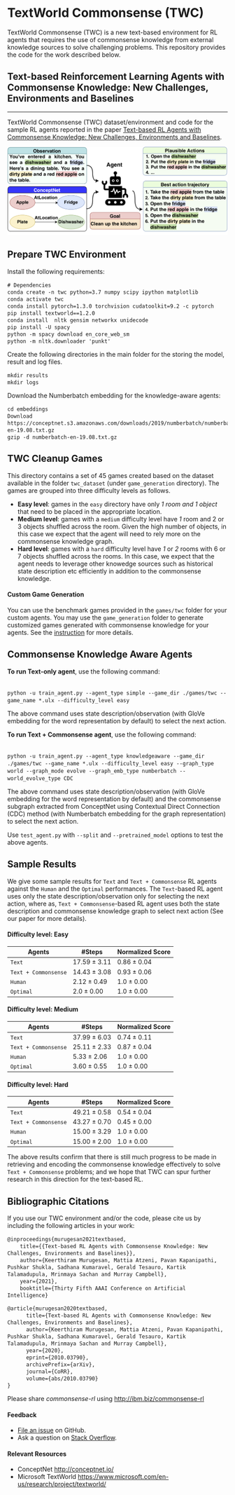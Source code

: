 # TextWorld Commonsense (TWC)

TextWorld Commonsense (TWC) is a new text-based environment for RL agents that requires the use of commonsense knowledge from external knowledge sources to solve challenging problems. This repository provides the code for the work described below.

## Text-based Reinforcement Learning Agents with Commonsense Knowledge: New Challenges, Environments and Baselines
---------------------------------------------------------------------------
TextWorld Commonsense (TWC) dataset/environment and code for the sample RL agents reported in the paper 
[Text-based RL Agents with Commonsense Knowledge: New Challenges, Environments and Baselines](https://arxiv.org/abs/2010.03790).

![TWC](./games/twc/twc_cleanup.png?raw=true "TextWorld Commonsense")


## Prepare TWC Environment

Install the following requirements:
```
# Dependencies
conda create -n twc python=3.7 numpy scipy ipython matplotlib
conda activate twc
conda install pytorch=1.3.0 torchvision cudatoolkit=9.2 -c pytorch
pip install textworld==1.2.0
conda install  nltk gensim networkx unidecode
pip install -U spacy
python -m spacy download en_core_web_sm
python -m nltk.downloader 'punkt'
```

Create the following directories in the main folder for the storing the model, result and log files.
```
mkdir results
mkdir logs
```

Download the Numberbatch embedding for the knowledge-aware agents:
```
cd embeddings
Download https://conceptnet.s3.amazonaws.com/downloads/2019/numberbatch/numberbatch-en-19.08.txt.gz
gzip -d numberbatch-en-19.08.txt.gz
```
## TWC Cleanup Games

This directory contains a set of 45 games created based on the dataset available in the folder ```twc_dataset``` (under ```game_generation``` directory). 
The games are grouped into three difficulty levels as follows.

* **Easy level**: games in the ```easy``` directory have only *1 room and 1 object* that need to be placed in
the appropriate location.
* **Medium level**: games with a ```medium``` difficulty level have _1_ room and 2 or 3 objects shuffled across the room. Given the high number of objects,
    in this case we expect that the agent will need to rely more on the commonsense knowledge graph.
* **Hard level**: games with a ```hard``` difficulty level have _1_ or _2_ rooms with 6 or 7 objects shuffled across the rooms. In this case, we expect that the agent needs to leverage other knowedge sources such as historical state description etc efficiently in addition to the commonsense knowledge.
    

#### Custom Game Generation
You can use the benchmark games provided in the ```games/twc``` folder for your custom agents. 
You may use the ```game_generation``` folder to generate customized games generated with 
commonsense knowledge for your agents. See the [instruction](game_generation/README.md) for more details.



## Commonsense Knowledge Aware Agents


**To run Text-only agent**, use the following command:

<code>
python -u train_agent.py --agent_type simple --game_dir ./games/twc --game_name *.ulx --difficulty_level easy
</code>

The above command uses state description/observation  (with GloVe embedding for the word representation by default)
to select the next action.


**To run Text + Commonsense agent**, use the following command:


<code>
python -u train_agent.py --agent_type knowledgeaware --game_dir ./games/twc --game_name *.ulx --difficulty_level easy --graph_type world --graph_mode evolve --graph_emb_type numberbatch --world_evolve_type CDC
</code>

The above command uses state description/observation  (with GloVe embedding for the word representation by default) and
the commonsense subgraph extracted from ConceptNet using Contextual Direct Connection (CDC) method 
(with Numberbatch embedding for the graph representation)
to select the next action.

Use `test_agent.py` with `--split` and `--pretrained_model` options to test the above agents.

## Sample Results

We give some sample results for `Text` and `Text + Commonsense` RL agents against the `Human` and the `Optimal`
performances. The `Text`-based RL agent uses only the state description/observation only for selecting the next
action, where as, `Text + Commonsense`-based RL agent uses both the state description and commonsense knowledge graph
to select next action (See our paper for more details).


#### Difficulty level: Easy
| Agents  | #Steps | Normalized Score |
| ------------- | ------------- | ------------- |
| `Text`  | 17.59 ± 3.11  | 0.86 ± 0.04  |
| `Text + Commonsense` | 14.43 ± 3.08  | 0.93 ± 0.06  |
| `Human`  | 2.12 ± 0.49  | 1.0 ± 0.00  |
| `Optimal`  | 2.0 ± 0.00  | 1.0 ± 0.00  |

#### Difficulty level: Medium
| Agents  | #Steps | Normalized Score |
| ------------- | ------------- | ------------- |
| `Text`  | 37.99 ± 6.03  | 0.74 ± 0.11  |
| `Text + Commonsense` | 25.11 ± 2.33  | 0.87 ± 0.04  |
| `Human`  | 5.33 ± 2.06  | 1.0 ± 0.00  |
| `Optimal`  | 3.60 ± 0.55  | 1.0 ± 0.00  |

#### Difficulty level: Hard
| Agents  | #Steps | Normalized Score |
| ------------- | ------------- | ------------- |
| `Text`  | 49.21 ± 0.58  | 0.54 ± 0.04  |
| `Text + Commonsense` | 43.27 ± 0.70  | 0.45 ± 0.00  |
| `Human`  | 15.00 ± 3.29  | 1.0 ± 0.00  |
| `Optimal`  | 15.00 ± 2.00  | 1.0 ± 0.00  |

The above results confirm that there is still much progress to be made in
retrieving and encoding the commonsense knowledge effectively to solve `Text + Commonsense` problems; 
and we hope that TWC can spur further research in this direction for the text-based RL.

## Bibliographic Citations
If you use our TWC environment and/or the code, please cite us by including the following articles in your work:

```
@inproceedings{murugesan2021textbased,
    title={{Text-based RL Agents with Commonsense Knowledge: New Challenges, Environments and Baselines}},
    author={Keerthiram Murugesan, Mattia Atzeni, Pavan Kapanipathi, Pushkar Shukla, Sadhana Kumaravel, Gerald Tesauro, Kartik Talamadupula, Mrinmaya Sachan and Murray Campbell},
    year={2021},
    booktitle={Thirty Fifth AAAI Conference on Artificial Intelligence}
```

```
@article{murugesan2020textbased,
      title={Text-based RL Agents with Commonsense Knowledge: New Challenges, Environments and Baselines}, 
      author={Keerthiram Murugesan, Mattia Atzeni, Pavan Kapanipathi, Pushkar Shukla, Sadhana Kumaravel, Gerald Tesauro, Kartik Talamadupula, Mrinmaya Sachan and Murray Campbell},
      year={2020},
      eprint={2010.03790},
      archivePrefix={arXiv},
      journal={CoRR},
      volume={abs/2010.03790}
}
```
Please share _commonsense-rl_ using http://ibm.biz/commonsense-rl
#### Feedback

* [File an issue](https://github.com/IBM/commonsense-rl/issues/new) on GitHub.
* Ask a question on [Stack Overflow](https://stackoverflow.com/questions/tagged/commonsense-rl%20twc?sort=Newest&edited=true).

#### Relevant Resources 

* ConceptNet http://conceptnet.io/
* Microsoft TextWorld https://www.microsoft.com/en-us/research/project/textworld/
  
